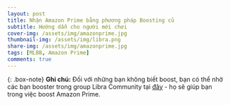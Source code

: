 ```yaml
---
layout: post
title: Nhận Amazon Prime bằng phương pháp Boosting cũ
subtitle: Hướng dẫn cho người mới chơi
cover-img: /assets/img/amazonprime.jpg
thumbnail-img: /assets/img/libra.png
share-img: /assets/img/amazonprime.jpg
tags: [MLBB, Amazon Prime]
comments: true
---
```


{: .box-note}
**Ghi chú:** Đối với những bạn không biết boost, bạn có thể nhờ các bạn booster trong group Libra Community tại [đây](https://www.facebook.com/groups/libra.community.vn/) - họ sẽ giúp bạn trong việc boost Amazon Prime.


